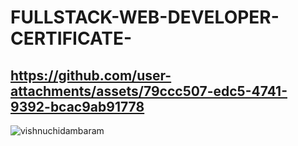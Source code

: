 # FULLSTACK-WEB-DEVELOPER-CERTIFICATE-

## https://github.com/user-attachments/assets/79ccc507-edc5-4741-9392-bcac9ab91778

![vishnuchidambaram](https://github.com/user-attachments/assets/3ebc3bd3-1b1c-4861-a516-8f44ed320d35)



